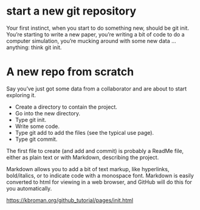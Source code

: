 # start a new git repository
Your first instinct, when you start to do something new, should be git init. You’re starting to write a new paper, you’re writing a bit of code to do a computer simulation, you’re mucking around with some new data … anything: think git init.

# A new repo from scratch
Say you’ve just got some data from a collaborator and are about to start exploring it.

* Create a directory to contain the project.
* Go into the new directory.
* Type git init.
* Write some code.
* Type git add to add the files (see the typical use page).
* Type git commit.

The first file to create (and add and commit) is probably a ReadMe file, either as plain text or with Markdown, describing the project.

Markdown allows you to add a bit of text markup, like hyperlinks, bold/italics, or to indicate code with a monospace font. Markdown is easily converted to html for viewing in a web browser, and GitHub will do this for you automatically.

https://kbroman.org/github_tutorial/pages/init.html

